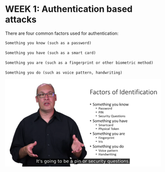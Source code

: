 # WEEK 1: Authentication based attacks

There are four common factors used for authentication:

    Something you know (such as a password)

    Something you have (such as a smart card)

    Something you are (such as a fingerprint or other biometric method)

    Something you do (such as voice pattern, handwriting)
 
![Authentication based attacks Coursera](https://github.com/emreYbs/Picus-Security-Bootcamp/blob/main/Week%202/Coursera/Cyber%20Threats%20and%20Attack%20Vectors/Screenshot%202022-05-29%20at%2013-57-06%20Authentication%20based%20attacks%20Coursera.png)


